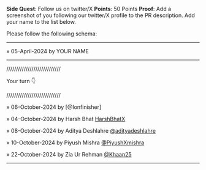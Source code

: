 **Side Quest**: Follow us on twitter/X
**Points**: 50 Points
**Proof**: Add a screenshot of you following our twitter/X profile to the PR description. Add your name to the list below.

Please follow the following schema:

---

» 05-April-2024 by YOUR NAME

---

////////////////////////////

Your turn 👇

////////////////////////////


» 06-October-2024 by [@Ionfinisher]

» 04-October-2024 by Harsh Bhat [HarshBhatX](https://twitter.com/HarshBhatX)

» 08-October-2024 by Aditya Deshlahre [@adityadeshlahre](https://twitter.com/adityadeshlahre)

» 10-October-2024 by Piyush Mishra [@PiyushXmishra](https://x.com/Piyuxh1501)

» 22-October-2024 by Zia Ur Rehman [@Khaan25](https://x.com/zia_webdev)

---
